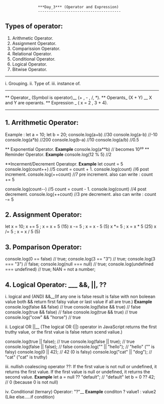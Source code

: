                    ***Day_3*** (Operator and Expression)  
                   --------------------------------------
## Types of operator: 
1. Arithmetic Operator.
2. Assignment Operator.
3. Comparission Operator.
4. Relational Operator.
5. Conditional Operator.
6. Logical Operator.
7. Bitwise Operator.
____________

i. Grouping.
ii. Type of.
iii. instance of.
_____________

** Operator_ (Symbol is operator)__ (+ , - , /, *).
** Operants_ (X + Y) __ X and  Y are operants.
** Expression _ ( x = 2 , 3 + 4).
_____________

## 1. Arrithmetic Operator:
Example : 
let a = 10;
let b = 20;
console.log(a+b) //30
console.log(a-b) //-10
console.log(a*b) //200
console.log(b-a) //10
console.log(a/b) //0.5

** Exponential Operator.
__Example__
console.log(a**b) // becomes 10²⁰
** Reminder Operator.
__Example__
console.log(12 % 5) //2

**Incerment/Decrement Operatopr.
__Example__
let count = 5
console.log(count++) //5 count = count + 1.
console.log(count) //6 post increment.
console.log(++count) //7 pre increment.
also can write : count += 5

console.log(count--) //5 count = count - 1.
console.log(count) //4 post decrement.
console.log(++count) //3 pre decrement.
also can write : count -= 5

## 2. Assignment Operator:
let x = 10;
x += 5 ; x = x + 5 (15)
x -= 5 ; x = x - 5 (5)
x *= 5 ; x = x * 5 (25)
x /= 5 ; x = x / 5 (5)

## 3. Pomparison Operator:
console.log(0 == false) // true;
console.log(3 == "3") // true;
console.log(3 === "3") // false;
console.log(null === null) // true;
console.log(undefined === undefined) // true;
NAN = not a number;

## 4. Logical Operator: ___ &&, ||, ??
i. logical and (AND) &&__(If any one is false result is false with non boleean value both && return first falsy value or last value if all are true.)
__Example__ 
console.log(false && false) // true
console.log(false && true) // false
console.log(true && false) // false
console.log(true && true) // true
console.log("cow" && "horse") // true

ii. Logical OR ||__ (The logical OR (||) operator in JavaScript returns the first truthy value, or the first value is false return scend valiue.)

console.log(true || false);      // true
console.log(false || true);      // true
console.log(false || false);     // false
console.log("" || "hello");      // "hello" ("" is falsy)
console.log(0 || 42);            // 42 (0 is falsy)
console.log("cat" || "dog");     // "cat" ("cat" is truthy)

iii. nullish coalescing operator ??:
If the first value is not null or undefined, it returns the first value.
If the first value is null or undefined, it returns the second value.
__Example__
let a = null ?? "default";    // "default"
let b = 0 ?? 42;              // 0 (because 0 is not null)

iv. Conditional (ternary) Operator: "?"__
__Example__
conditon ? value1 : value2 (Like else.....if condition)